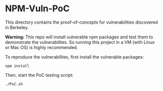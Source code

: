 # NPM-Vuln-PoC

This directory contains the proof-of-concepts for vulnerabilities discovered in Berkeley.

**Warning:** This repo will install vulnerable npm packages and test them to demonstrate the vulnerabitlies. So running this project in a VM (with Linux or Mac OS) is highly recommended.

To reproduce the vulnerabilites, first install the vulnerable packages: 

```
npm install
```

Then, start the PoC testing script:

```
./PoC.sh
```